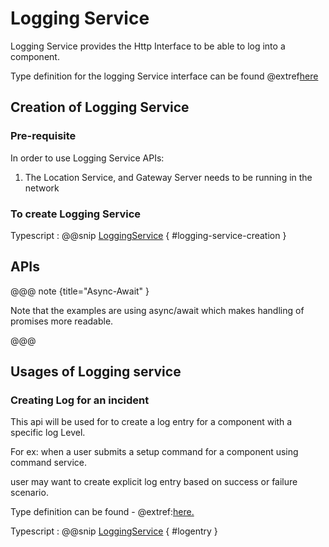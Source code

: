 # Logging Service

Logging Service provides the Http Interface to be able to log into a component.

Type definition for the logging Service interface can be found @extref[here](ts-docs:interfaces/clients.loggingservice.html)

## Creation of Logging Service

### Pre-requisite

In order to use Logging Service APIs:

1. The Location Service, and Gateway Server needs to be running in the network

### To create Logging Service

Typescript
:   @@snip [LoggingService](../../../../example/src/documentation/log/LoggingServiceExamples.ts) { #logging-service-creation }

## APIs

@@@ note {title="Async-Await" }

Note that the examples are using async/await which makes handling of promises more readable.

@@@
## Usages of Logging service

### Creating Log for an incident

This api will be used for to create a log entry for a component with a specific log Level.

For ex: when a user submits a setup command for a component using command service.

user may want to create explicit log entry based on success or failure scenario.

Type definition can be found - @extref:[here.](ts-docs:interfaces/clients.loggingservice.html#log)

Typescript
:   @@snip [LoggingService](../../../../example/src/documentation/log/LoggingServiceExamples.ts) { #logentry }

